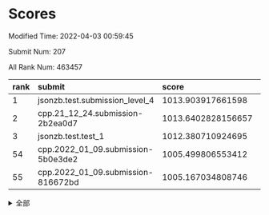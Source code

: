 # Scores

Modified Time: 2022-04-03 00:59:45

Submit Num: 207

All Rank Num: 463457

| rank |               submit               |       score        |       sigma        | pk_num |
| :--- | :--------------------------------- | :----------------- | :----------------- | :----- |
| 1    | jsonzb.test.submission_level_4     | 1013.903917661598  | 0.788350339229265  | 8959   |
| 2    | cpp.21_12_24.submission-2b2ea0d7   | 1013.6402828156657 | 0.8042205875091832 | 8955   |
| 3    | jsonzb.test.test_1                 | 1012.380710924695  | 0.7865986338622555 | 8958   |
| 54   | cpp.2022_01_09.submission-5b0e3de2 | 1005.499806553412  | 0.7257298176774644 | 8957   |
| 55   | cpp.2022_01_09.submission-816672bd | 1005.167034808746  | 0.7198881314534765 | 8963   |


<details>
<summary>全部</summary>

| rank |                 submit                 |       score        |       sigma        | pk_num |
| :--- | :------------------------------------- | :----------------- | :----------------- | :----- |
| 1    | jsonzb.test.submission_level_4         | 1013.903917661598  | 0.788350339229265  | 8959   |
| 2    | cpp.21_12_24.submission-2b2ea0d7       | 1013.6402828156657 | 0.8042205875091832 | 8955   |
| 3    | jsonzb.test.test_1                     | 1012.380710924695  | 0.7865986338622555 | 8958   |
| 4    | gobigger.level_3.submission_level_3_34 | 1011.8942038615904 | 0.7756261267403685 | 8955   |
| 5    | gobigger.level_3.submission_level_3_22 | 1011.6949745743639 | 0.7729836660040025 | 8959   |
| 6    | gobigger.level_3.submission_level_3_37 | 1011.631641932002  | 0.7601181463436815 | 8955   |
| 7    | gobigger.level_3.submission_level_3_23 | 1011.5374784452297 | 0.7888772532422381 | 8952   |
| 8    | gobigger.level_3.submission_level_3_25 | 1011.3052688901529 | 0.7975116889310596 | 8955   |
| 9    | gobigger.level_3.submission_level_3_15 | 1011.1447685042767 | 0.7764338006265913 | 8956   |
| 10   | gobigger.level_3.submission_level_3_26 | 1011.1206045825998 | 0.7576854282193941 | 8955   |
| 11   | gobigger.level_3.submission_level_3_4  | 1011.1093920462586 | 0.7707863809080231 | 8955   |
| 12   | gobigger.level_3.submission_level_3_39 | 1011.076976695681  | 0.7655990409334141 | 8958   |
| 13   | gobigger.level_3.submission_level_3_31 | 1011.0721577575175 | 0.7534004628535338 | 8958   |
| 14   | gobigger.level_3.submission_level_3_10 | 1011.0613561180801 | 0.7469811289798971 | 8952   |
| 15   | gobigger.level_3.submission_level_3_33 | 1010.9774454180989 | 0.7767150848254897 | 8961   |
| 16   | gobigger.level_3.submission_level_3_1  | 1010.5123860625939 | 0.7666340106320443 | 8956   |
| 17   | gobigger.level_3.submission_level_3_46 | 1010.4029236461669 | 0.7654635475864461 | 8955   |
| 18   | gobigger.level_3.submission_level_3_17 | 1010.3978082155205 | 0.755515354300219  | 8959   |
| 19   | gobigger.level_3.submission_level_3_16 | 1010.3565019179988 | 0.7529235023054928 | 8960   |
| 20   | gobigger.level_3.submission_level_3_5  | 1010.2648381312601 | 0.7775482804608335 | 8953   |
| 21   | gobigger.level_3.submission_level_3_38 | 1010.263243233158  | 0.7387898560018155 | 8954   |
| 22   | gobigger.level_3.submission_level_3_42 | 1010.2509846270077 | 0.7758325500494602 | 8957   |
| 23   | gobigger.level_3.submission_level_3_12 | 1010.2412809610313 | 0.7690703878424133 | 8961   |
| 24   | gobigger.level_3.submission_level_3_2  | 1010.2168595704675 | 0.741673541284483  | 8953   |
| 25   | gobigger.level_3.submission_level_3_7  | 1010.207968243812  | 0.7597973581173649 | 8956   |
| 26   | gobigger.level_3.submission_level_3_48 | 1010.0969329946565 | 0.7690326025076074 | 8950   |
| 27   | gobigger.level_3.submission_level_3_9  | 1010.094326016912  | 0.7626025775371276 | 8952   |
| 28   | gobigger.level_3.submission_level_3_29 | 1010.0133266091215 | 0.7499375273749056 | 8956   |
| 29   | gobigger.level_3.submission_level_3_8  | 1009.9622908093394 | 0.7507721972831559 | 8951   |
| 30   | gobigger.level_3.submission_level_3_20 | 1009.8782848307887 | 0.7493274973508681 | 8955   |
| 31   | gobigger.level_3.submission_level_3_41 | 1009.8373356560335 | 0.7482067669714773 | 8958   |
| 32   | gobigger.level_3.submission_level_3_19 | 1009.7476730614243 | 0.7596489666111589 | 8956   |
| 33   | gobigger.level_3.submission_level_3_11 | 1009.7071916365817 | 0.758927111542856  | 8961   |
| 34   | gobigger.level_3.submission_level_3_28 | 1009.6833115865907 | 0.7604486551075966 | 8957   |
| 35   | gobigger.level_3.submission_level_3_40 | 1009.6402664886378 | 0.7690940500045516 | 8955   |
| 36   | gobigger.level_3.submission_level_3_49 | 1009.6268354596118 | 0.7493448500917459 | 8957   |
| 37   | gobigger.level_3.submission_level_3_6  | 1009.6207084635913 | 0.7455022495117436 | 8955   |
| 38   | gobigger.level_3.submission_level_3_0  | 1009.6074874699776 | 0.7521734523688461 | 8961   |
| 39   | gobigger.level_3.submission_level_3_21 | 1009.5792948021787 | 0.7522204074330868 | 8956   |
| 40   | gobigger.level_3.submission_level_3_32 | 1009.5542395224107 | 0.7594754241718475 | 8958   |
| 41   | gobigger.level_3.submission_level_3_24 | 1009.505541552651  | 0.739296601029387  | 8955   |
| 42   | gobigger.level_3.submission_level_3_30 | 1009.4463729080238 | 0.7500943104497264 | 8956   |
| 43   | gobigger.level_3.submission_level_3_3  | 1009.3899648653434 | 0.7495259118858323 | 8953   |
| 44   | gobigger.level_3.submission_level_3_44 | 1009.3430666841901 | 0.740892081506884  | 8957   |
| 45   | gobigger.level_3.submission_level_3_47 | 1009.285675132249  | 0.7813961365793209 | 8956   |
| 46   | gobigger.level_3.submission_level_3_18 | 1009.2689924153387 | 0.7598969264019431 | 8954   |
| 47   | gobigger.level_3.submission_level_3_35 | 1009.1650213838958 | 0.7740870260921052 | 8956   |
| 48   | gobigger.level_3.submission_level_3_43 | 1009.1171901813992 | 0.7558903595066552 | 8954   |
| 49   | gobigger.level_3.submission_level_3_45 | 1008.8621245785525 | 0.7165553794463797 | 8955   |
| 50   | gobigger.level_3.submission_level_3_13 | 1008.8204702897378 | 0.7509391336472896 | 8958   |
| 51   | gobigger.level_3.submission_level_3_14 | 1008.5474612868595 | 0.7492225265095435 | 8950   |
| 52   | gobigger.level_3.submission_level_3_27 | 1008.4595380130896 | 0.7480590901140267 | 8960   |
| 53   | gobigger.level_3.submission_level_3_36 | 1008.4330373969318 | 0.7588477775248437 | 8949   |
| 54   | cpp.2022_01_09.submission-5b0e3de2     | 1005.499806553412  | 0.7257298176774644 | 8957   |
| 55   | cpp.2022_01_09.submission-816672bd     | 1005.167034808746  | 0.7198881314534765 | 8963   |
| 56   | gobigger.level_1.submission_level_1_0  | 1004.8400469808722 | 0.7188916469370644 | 8956   |
| 57   | gobigger.level_1.submission_level_1_46 | 1004.4112792965685 | 0.7103766999047058 | 8958   |
| 58   | gobigger.level_1.submission_level_1_15 | 1004.3645898471628 | 0.7267960260600553 | 8961   |
| 59   | gobigger.level_1.submission_level_1_18 | 1004.3454709298682 | 0.7373555318747016 | 8956   |
| 60   | gobigger.level_1.submission_level_1_31 | 1004.2830193041993 | 0.7170325220804676 | 8954   |
| 61   | gobigger.level_1.submission_level_1_22 | 1004.1979378937064 | 0.7258877837330451 | 8959   |
| 62   | gobigger.level_1.submission_level_1_11 | 1004.189953353708  | 0.723668653529926  | 8958   |
| 63   | gobigger.level_1.submission_level_1_33 | 1004.0950540475335 | 0.7176786867351387 | 8949   |
| 64   | gobigger.level_1.submission_level_1_38 | 1004.0693951195384 | 0.7195320774803872 | 8955   |
| 65   | gobigger.level_1.submission_level_1_32 | 1004.050067691763  | 0.7191029427064832 | 8960   |
| 66   | gobigger.level_1.submission_level_1_9  | 1003.9591141081788 | 0.719501277173596  | 8955   |
| 67   | gobigger.level_1.submission_level_1_39 | 1003.8312373670944 | 0.7090485401012298 | 8960   |
| 68   | gobigger.level_1.submission_level_1_45 | 1003.7672720012259 | 0.7206225085951449 | 8952   |
| 69   | gobigger.level_1.submission_level_1_48 | 1003.7613515569087 | 0.7197512667369128 | 8957   |
| 70   | gobigger.level_1.submission_level_1_14 | 1003.744092398334  | 0.7274594263573066 | 8953   |
| 71   | gobigger.level_1.submission_level_1_37 | 1003.7390188486961 | 0.723046054048558  | 8958   |
| 72   | gobigger.level_1.submission_level_1_34 | 1003.6935703605785 | 0.7078433729884277 | 8955   |
| 73   | gobigger.level_1.submission_level_1_1  | 1003.6912854423322 | 0.7190632654223701 | 8953   |
| 74   | gobigger.level_1.submission_level_1_8  | 1003.6401103076965 | 0.7262325868042849 | 8956   |
| 75   | gobigger.level_1.submission_level_1_17 | 1003.5933533056764 | 0.7141565359184754 | 8956   |
| 76   | gobigger.level_1.submission_level_1_49 | 1003.5506368806471 | 0.712802257296875  | 8955   |
| 77   | gobigger.level_1.submission_level_1_27 | 1003.5409442842893 | 0.7221520091161873 | 8954   |
| 78   | gobigger.level_1.submission_level_1_3  | 1003.5273931065443 | 0.7232267081262822 | 8955   |
| 79   | gobigger.level_1.submission_level_1_13 | 1003.5178917239507 | 0.7245941559504357 | 8955   |
| 80   | gobigger.level_1.submission_level_1_24 | 1003.5176608422935 | 0.7074130444854166 | 8957   |
| 81   | gobigger.level_1.submission_level_1_42 | 1003.4563359956553 | 0.718944041731643  | 8961   |
| 82   | gobigger.level_1.submission_level_1_20 | 1003.3489653629047 | 0.7100329234328676 | 8957   |
| 83   | gobigger.level_1.submission_level_1_4  | 1003.3252187494708 | 0.7199368526320521 | 8955   |
| 84   | gobigger.level_1.submission_level_1_41 | 1003.2987326440264 | 0.7264457608213708 | 8955   |
| 85   | gobigger.level_1.submission_level_1_19 | 1003.2617013860245 | 0.7145179186616556 | 8954   |
| 86   | gobigger.level_1.submission_level_1_10 | 1003.2335646295213 | 0.7182888069576935 | 8953   |
| 87   | gobigger.level_1.submission_level_1_35 | 1003.0867160769009 | 0.7264990769715298 | 8953   |
| 88   | gobigger.level_1.submission_level_1_2  | 1003.0844128118092 | 0.7235139150784146 | 8956   |
| 89   | gobigger.level_1.submission_level_1_16 | 1003.0780877445707 | 0.7073952296002182 | 8954   |
| 90   | gobigger.level_1.submission_level_1_36 | 1003.0503977026852 | 0.708438965145603  | 8955   |
| 91   | gobigger.level_1.submission_level_1_26 | 1003.0467156119405 | 0.7042985257220689 | 8953   |
| 92   | gobigger.level_1.submission_level_1_43 | 1003.0189555896734 | 0.7219194732627852 | 8960   |
| 93   | gobigger.level_1.submission_level_1_21 | 1002.9110417359727 | 0.721688801447695  | 8955   |
| 94   | gobigger.level_1.submission_level_1_23 | 1002.8768788357169 | 0.713653636497407  | 8952   |
| 95   | gobigger.level_1.submission_level_1_25 | 1002.7997450236065 | 0.7252802198473555 | 8955   |
| 96   | gobigger.level_1.submission_level_1_6  | 1002.7550625927065 | 0.7200371816459782 | 8955   |
| 97   | gobigger.level_1.submission_level_1_47 | 1002.7239284706717 | 0.7164254796896068 | 8956   |
| 98   | gobigger.level_1.submission_level_1_12 | 1002.717101635244  | 0.7184055623325895 | 8953   |
| 99   | gobigger.level_1.submission_level_1_29 | 1002.516633567133  | 0.7242021568246881 | 8955   |
| 100  | gobigger.level_1.submission_level_1_28 | 1002.4278836515982 | 0.7057660760124728 | 8954   |
| 101  | gobigger.level_1.submission_level_1_5  | 1002.094587927172  | 0.7168552905251273 | 8954   |
| 102  | gobigger.level_1.submission_level_1_7  | 1001.9776802979385 | 0.7098453115774285 | 8960   |
| 103  | gobigger.level_1.submission_level_1_40 | 1001.9448152046546 | 0.720687296021994  | 8951   |
| 104  | gobigger.level_1.submission_level_1_44 | 1001.791582603392  | 0.7127245924111262 | 8952   |
| 105  | gobigger.level_1.submission_level_1_30 | 1001.5250743304449 | 0.7114888574123496 | 8959   |
| 106  | gobigger.random.submission_random_24   | 997.5970669526484  | 0.7166146763069343 | 8957   |
| 107  | gobigger.random.submission_random_7    | 997.397828714113   | 0.7061668366170487 | 8954   |
| 108  | gobigger.random.submission_random_29   | 997.341356738976   | 0.7038700324303017 | 8953   |
| 109  | gobigger.random.submission_random_3    | 996.7361020584515  | 0.7194972153127808 | 8958   |
| 110  | gobigger.random.submission_random_48   | 996.6914031333727  | 0.7112976388305443 | 8960   |
| 111  | gobigger.random.submission_random_39   | 996.684280287499   | 0.7082319772201844 | 8952   |
| 112  | gobigger.random.submission_random_10   | 996.6818655878362  | 0.7143006998088631 | 8956   |
| 113  | gobigger.random.submission_random_43   | 996.5200479493718  | 0.7063673951830831 | 8952   |
| 114  | gobigger.random.submission_random_9    | 996.4807972082833  | 0.7132318878108604 | 8951   |
| 115  | gobigger.random.submission_random_19   | 996.4455153551027  | 0.7059726961042965 | 8955   |
| 116  | gobigger.random.submission_random_20   | 996.4383117519184  | 0.7218384181322675 | 8955   |
| 117  | gobigger.random.submission_random_2    | 996.436723844436   | 0.7080776755155448 | 8949   |
| 118  | gobigger.random.submission_random_22   | 996.3960137786418  | 0.7140974938166819 | 8960   |
| 119  | gobigger.random.submission_random_4    | 996.3535872551346  | 0.7153595000746938 | 8953   |
| 120  | gobigger.random.submission_random_18   | 996.3215309133468  | 0.7009517867173357 | 8952   |
| 121  | gobigger.random.submission_random_12   | 996.2362176251133  | 0.7116880962927479 | 8953   |
| 122  | gobigger.random.submission_random_45   | 996.1820307836998  | 0.7186605842562208 | 8957   |
| 123  | gobigger.random.submission_random_32   | 996.1241129736261  | 0.7024714708247184 | 8959   |
| 124  | gobigger.random.submission_random_25   | 996.1047775019337  | 0.7219077841315125 | 8961   |
| 125  | gobigger.random.submission_random_0    | 996.0836851836699  | 0.7188986449987914 | 8957   |
| 126  | gobigger.random.submission_random_13   | 996.0752106071486  | 0.7072426329467901 | 8958   |
| 127  | gobigger.random.submission_random_11   | 995.992753630263   | 0.7056369636982713 | 8959   |
| 128  | gobigger.random.submission_random_23   | 995.9880356521495  | 0.7202905025757148 | 8956   |
| 129  | gobigger.random.submission_random_41   | 995.8993115358909  | 0.6998423912095079 | 8957   |
| 130  | gobigger.random.submission_random_26   | 995.8821478916205  | 0.7213401266077445 | 8952   |
| 131  | gobigger.random.submission_random_47   | 995.8750649801775  | 0.7069409154266731 | 8953   |
| 132  | gobigger.random.submission_random_28   | 995.8596445753013  | 0.7255719030083356 | 8956   |
| 133  | gobigger.random.submission_random_8    | 995.8113925131469  | 0.7036989667655048 | 8956   |
| 134  | gobigger.random.submission_random_30   | 995.8037807943472  | 0.7129076580913353 | 8952   |
| 135  | gobigger.random.submission_random_21   | 995.7395220100295  | 0.7090398799920421 | 8957   |
| 136  | gobigger.random.submission_random_49   | 995.7145429830827  | 0.7001316113506613 | 8959   |
| 137  | gobigger.random.submission_random_38   | 995.5764306687989  | 0.7064892369894987 | 8954   |
| 138  | gobigger.random.submission_random_36   | 995.5008000901328  | 0.6990391815606045 | 8953   |
| 139  | gobigger.random.submission_random_31   | 995.4931533587862  | 0.7261329215426023 | 8958   |
| 140  | gobigger.random.submission_random_37   | 995.4734482793862  | 0.7040145581869295 | 8956   |
| 141  | gobigger.random.submission_random_14   | 995.4639259424358  | 0.7141576025315771 | 8959   |
| 142  | gobigger.random.submission_random_42   | 995.4517708896664  | 0.7139487102780057 | 8953   |
| 143  | gobigger.random.submission_random_17   | 995.3338912246317  | 0.721207073474545  | 8958   |
| 144  | gobigger.random.submission_random_5    | 995.3035180720645  | 0.7188322742886535 | 8952   |
| 145  | gobigger.random.submission_random_16   | 995.3013478769692  | 0.7116802996761372 | 8955   |
| 146  | gobigger.random.submission_random_1    | 995.2862612369748  | 0.7066506680761179 | 8956   |
| 147  | gobigger.random.submission_random_6    | 995.1831163967973  | 0.7043790307057406 | 8958   |
| 148  | gobigger.random.submission_random_34   | 995.128916812477   | 0.7301297922494552 | 8956   |
| 149  | gobigger.random.submission_random_15   | 995.1051166087824  | 0.7165591412225911 | 8950   |
| 150  | gobigger.random.submission_random_44   | 995.0566541050284  | 0.7150114704948335 | 8956   |
| 151  | gobigger.random.submission_random_33   | 995.0180734340883  | 0.7099760256892343 | 8956   |
| 152  | gobigger.random.submission_random_40   | 995.0145918918829  | 0.7047888709077285 | 8956   |
| 153  | gobigger.random.submission_random_27   | 995.0017975122562  | 0.7141640755781649 | 8949   |
| 154  | gobigger.random.submission_random_46   | 994.9339443642547  | 0.7176971571068733 | 8954   |
| 155  | gobigger.level_2.submission_level_2_35 | 994.8234638606212  | 0.727396780996128  | 8955   |
| 156  | gobigger.random.submission_random_35   | 994.5732571272897  | 0.7119808570990145 | 8957   |
| 157  | gobigger.level_2.submission_level_2_5  | 994.1826201545149  | 0.7241545749368189 | 8960   |
| 158  | gobigger.level_2.submission_level_2_31 | 993.497834670033   | 0.7494451303150084 | 8957   |
| 159  | gobigger.level_2.submission_level_2_26 | 993.4883752768017  | 0.7441623992390575 | 8952   |
| 160  | gobigger.level_2.submission_level_2_37 | 993.26228707926    | 0.7275813584683373 | 8951   |
| 161  | gobigger.level_2.submission_level_2_25 | 993.1535216835606  | 0.7277940956644365 | 8958   |
| 162  | gobigger.level_2.submission_level_2_39 | 993.1340893040666  | 0.7180598737919475 | 8959   |
| 163  | gobigger.level_2.submission_level_2_40 | 993.0816833176173  | 0.750292152380879  | 8956   |
| 164  | gobigger.level_2.submission_level_2_43 | 993.0178239583317  | 0.7495256149554607 | 8957   |
| 165  | gobigger.level_2.submission_level_2_45 | 992.9182967759484  | 0.7399401038615434 | 8957   |
| 166  | gobigger.level_2.submission_level_2_38 | 992.8893948674419  | 0.7437963739094154 | 8950   |
| 167  | gobigger.level_2.submission_level_2_3  | 992.8566258796454  | 0.7359023793990166 | 8957   |
| 168  | gobigger.level_2.submission_level_2_7  | 992.8234640318781  | 0.742496934308095  | 8960   |
| 169  | gobigger.level_2.submission_level_2_47 | 992.8007974021849  | 0.7487062583284405 | 8956   |
| 170  | gobigger.level_2.submission_level_2_28 | 992.7698639909054  | 0.7319633582593527 | 8958   |
| 171  | gobigger.level_2.submission_level_2_22 | 992.7665819819962  | 0.7463236232197764 | 8957   |
| 172  | gobigger.level_2.submission_level_2_33 | 992.6851140158392  | 0.7260833465750044 | 8954   |
| 173  | gobigger.level_2.submission_level_2_21 | 992.531240747114   | 0.7315240743696191 | 8959   |
| 174  | gobigger.level_2.submission_level_2_24 | 992.5043966932784  | 0.7570359984769366 | 8959   |
| 175  | gobigger.level_2.submission_level_2_18 | 992.4885856470094  | 0.7506203913558304 | 8951   |
| 176  | gobigger.level_2.submission_level_2_9  | 992.4869218395394  | 0.7379076032422551 | 8950   |
| 177  | gobigger.level_2.submission_level_2_19 | 992.3504140206945  | 0.7486028481385262 | 8956   |
| 178  | gobigger.level_2.submission_level_2_27 | 992.329674251187   | 0.7365749202612868 | 8958   |
| 179  | gobigger.level_2.submission_level_2_23 | 992.1577470442319  | 0.7720807908230118 | 8961   |
| 180  | gobigger.level_2.submission_level_2_11 | 992.1435810770439  | 0.746398083993424  | 8955   |
| 181  | gobigger.level_2.submission_level_2_8  | 992.0400934332918  | 0.7568241537803173 | 8954   |
| 182  | gobigger.level_2.submission_level_2_14 | 991.9514071253088  | 0.7404168269897662 | 8958   |
| 183  | gobigger.level_2.submission_level_2_30 | 991.8852882232342  | 0.7541429536547947 | 8958   |
| 184  | gobigger.level_2.submission_level_2_48 | 991.8812166382831  | 0.7764733542697821 | 8954   |
| 185  | gobigger.level_2.submission_level_2_20 | 991.8811231893719  | 0.7520289935674656 | 8957   |
| 186  | gobigger.level_2.submission_level_2_34 | 991.8080093172247  | 0.7474368368631404 | 8957   |
| 187  | gobigger.level_2.submission_level_2_10 | 991.7781680878504  | 0.7426131468704105 | 8958   |
| 188  | gobigger.level_2.submission_level_2_16 | 991.7672429066943  | 0.7669413726984066 | 8954   |
| 189  | gobigger.level_2.submission_level_2_46 | 991.7594474579961  | 0.7390275925842482 | 8954   |
| 190  | gobigger.level_2.submission_level_2_41 | 991.6964643786613  | 0.7312662715026218 | 8954   |
| 191  | gobigger.level_2.submission_level_2_1  | 991.6073589452584  | 0.7387706890979194 | 8960   |
| 192  | gobigger.level_2.submission_level_2_49 | 991.5045994190727  | 0.7374752518790759 | 8954   |
| 193  | gobigger.level_2.submission_level_2_15 | 991.4719677364739  | 0.7394486360390177 | 8958   |
| 194  | gobigger.level_2.submission_level_2_6  | 991.448392105256   | 0.7480782019017221 | 8958   |
| 195  | gobigger.level_2.submission_level_2_12 | 991.3096794476604  | 0.7447269574218784 | 8953   |
| 196  | gobigger.level_2.submission_level_2_42 | 991.268662257475   | 0.7658552135462835 | 8954   |
| 197  | gobigger.level_2.submission_level_2_13 | 991.2677978811403  | 0.7530247589790919 | 8961   |
| 198  | gobigger.level_2.submission_level_2_29 | 991.2472537399431  | 0.7636430933154035 | 8955   |
| 199  | gobigger.level_2.submission_level_2_4  | 991.1616713150066  | 0.7330483659785657 | 8958   |
| 200  | gobigger.level_2.submission_level_2_2  | 990.9758771493332  | 0.7509341252358434 | 8956   |
| 201  | gobigger.level_2.submission_level_2_32 | 990.5512571532919  | 0.7618513752100703 | 8953   |
| 202  | gobigger.level_2.submission_level_2_36 | 990.4321817285186  | 0.7445802475850432 | 8952   |
| 203  | gobigger.level_2.submission_level_2_44 | 990.3337328532634  | 0.773219021096627  | 8951   |
| 204  | gobigger.level_2.submission_level_2_0  | 989.8918348009024  | 0.7669576019191284 | 8957   |
| 205  | gobigger.level_2.submission_level_2_17 | 989.8844639611269  | 0.7741974155719452 | 8958   |
| 206  | gobigger.none.submission_none_0        | 978.053481464409   | 1.320158854344985  | 8959   |
| 207  | gobigger.none.submission_none_1        | 973.2530596066572  | 1.7728272810519135 | 8956   |

</details>